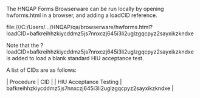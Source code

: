 The HNQAP Forms Browserware can be run locally by opening hwforms.html in a browser, and adding a loadCID reference.

file:///C:/Users/.../HNQAP/qa/browserware/hwforms.html?loadCID=bafkreihhzkiycddmz5js7nnxczj645i3li2uglzgqcpyz2sayxikzkndxe

Note that the ?loadCID=bafkreihhzkiycddmz5js7nnxczj645i3li2uglzgqcpyz2sayxikzkndxe is added to load a blank standard HIU acceptance test.

A list of CIDs are as follows:

| Procedure | CID |
| HIU Acceptance Testing | bafkreihhzkiycddmz5js7nnxczj645i3li2uglzgqcpyz2sayxikzkndxe |
